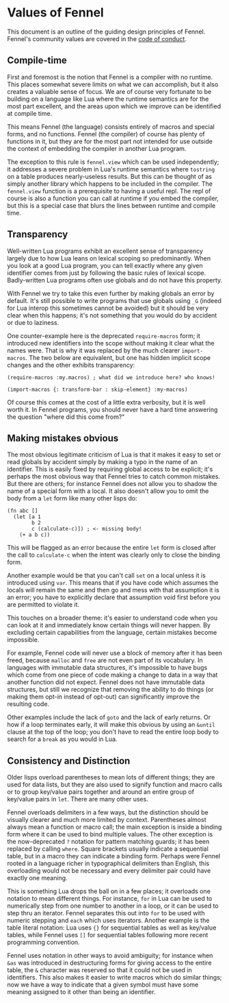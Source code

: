 # Values of Fennel

This document is an outline of the guiding design principles of Fennel.
Fennel's community values are covered in the [code of conduct](https://fennel-lang.org/coc).

## Compile-time

First and foremost is the notion that Fennel is a compiler with no
runtime. This places somewhat severe limits on what we can accomplish,
but it also creates a valuable sense of focus. We are of course very
fortunate to be building on a language like Lua where the runtime
semantics are for the most part excellent, and the areas upon which we
improve can be identified at compile time.

This means Fennel (the language) consists entirely of macros and
special forms, and no functions. Fennel (the compiler) of course has
plenty of functions in it, but they are for the most part not intended
for use outside the context of embedding the compiler in another Lua
program.

The exception to this rule is `fennel.view` which can be used
independently; it addresses a severe problem in Lua's runtime
semantics where `tostring` on a table produces nearly-useless
results. But this can be thought of as simply another library which
happens to be included in the compiler. The `fennel.view` function is
a prerequisite to having a useful repl. The repl of course is also a
function you can call at runtime if you embed the compiler, but this
is a special case that blurs the lines between runtime and compile time.

## Transparency

Well-written Lua programs exhibit an excellent sense of transparency
largely due to how Lua leans on lexical scoping so predominantly.
When you look at a good Lua program, you can tell exactly where any
given identifier comes from just by following the basic rules of
lexical scope. Badly-written Lua programs often use globals and do not
have this property.

With Fennel we try to take this even further by making globals an
error by default. It's still possible to write programs that use
globals using `_G` (indeed for Lua interop this sometimes cannot be
avoided) but it should be very clear when this happens; it's not
something that you would do by accident or due to laziness.

One counter-example here is the deprecated `require-macros` form; it
introduced new identifiers into the scope without making it clear what
the names were. That is why it was replaced by the much clearer
`import-macros`.  The two below are equivalent, but one has hidden
implicit scope changes and the other exhibits transparency:

```fennel
(require-macros :my.macros) ; what did we introduce here? who knows!

(import-macros {: transform-bar : skip-element} :my-macros)
```

Of course this comes at the cost of a little extra verbosity, but it
is well worth it. In Fennel programs, you should never have a hard
time answering the question "where did this come from?"

## Making mistakes obvious

The most obvious legitimate criticism of Lua is that it makes it easy
to set or read globals by accident simply by making a typo in the name
of an identifier. This is easily fixed by requiring global access to
be explicit; it's perhaps the most obvious way that Fennel tries to
catch common mistakes. But there are others; for instance Fennel does
not allow you to shadow the name of a special form with a local. It
also doesn't allow you to omit the body from a `let` form like many
other lisps do:

```fennel
(fn abc []
  (let [a 1
        b 2
        c (calculate-c)]) ; <- missing body!
    (+ a b c))
```

This will be flagged as an error because the entire `let` form is
closed after the call to `calculate-c` when the intent was clearly
only to close the binding form.

Another example would be that you can't call `set` on a local unless
it is introduced using `var`. This means that if you have code which
assumes the locals will remain the same and then go and mess with that
assumption it is an error; you have to explicitly declare that
assumption void first before you are permitted to violate it.

This touches on a broader theme: it's easier to understand code when
you can look at it and immediately know certain things will never
happen. By excluding certain capabilities from the language, certain
mistakes become impossible.

For example, Fennel code will never use a block of memory after it has
been freed, because `malloc` and `free` are not even part of its
vocabulary. In languages with immutable data structures, it's
impossible to have bugs which come from one piece of code making a
change to data in a way that another function did not expect. Fennel
does not have immutable data structures, but still we recognize that
removing the ability to do things (or making them opt-in instead of
opt-out) can significantly improve the resulting code.

Other examples include the lack of `goto` and the lack of early
returns. Or how if a loop terminates early, it will make this obvious by
using an `&until` clause at the top of the loop; you don't have to
read the entire loop body to search for a `break` as you would in Lua.

## Consistency and Distinction

Older lisps overload parentheses to mean lots of different things;
they are used for data lists, but they are also used to signify
function and macro calls or to group key/value pairs together and
around an entire group of key/value pairs in `let`. There are many
other uses.

Fennel overloads delimiters in a few ways, but the distinction should
be visually clearer and much more limited by context. Parentheses
almost always mean a function or macro call; the main exception is
inside a binding form where it can be used to bind multiple
values. The other exception is the now-deprecated `?` notation for
pattern matching guards; it has been replaced by calling
`where`. Square brackets usually indicate a sequential table, but in a
macro they can indicate a binding form. Perhaps were Fennel rooted in
a language richer in typographical delimiters than English, this
overloading would not be necessary and every delimiter pair could have
exactly one meaning.

This is something Lua drops the ball on in a few places; it overloads
one notation to mean different things. For instance, `for` in Lua can
be used to numerically step from one number to another in a loop, or
it can be used to step thru an iterator. Fennel separates this out
into `for` to be used with numeric stepping and `each` which uses
iterators. Another example is the table literal notation: Lua uses
`{}` for sequential tables as well as key/value tables, while Fennel
uses `[]` for sequential tables following more recent programming
convention.

Fennel uses notation in other ways to avoid ambiguity; for instance
when `&as` was introduced in destructuring forms for giving access to
the entire table, the `&` character was reserved so that it could not
be used in identifiers. This also makes it easier to write macros
which do similar things; now we have a way to indicate that a given
symbol must have some meaning assigned to it other than being an
identifier.

